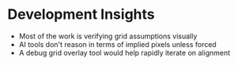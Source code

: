 # Development Insights

- Most of the work is verifying grid assumptions visually
- AI tools don't reason in terms of implied pixels unless forced
- A debug grid overlay tool would help rapidly iterate on alignment